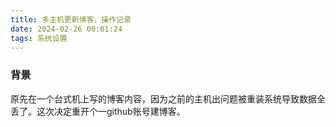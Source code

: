 ```yaml
---
title: 多主机更新博客，操作记录
date: 2024-02-26 00:01:24
tags: 系统设置
---
```


### 背景
原先在一个台式机上写的博客内容，因为之前的主机出问题被重装系统导致数据全丢了。这次决定重开个一github账号建博客。